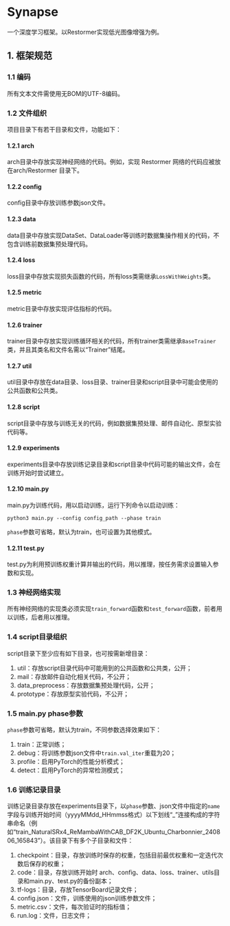 # Synapse
一个深度学习框架。以Restormer实现低光图像增强为例。

## 1. 框架规范
### 1.1 编码
所有文本文件需使用无BOM的UTF-8编码。

### 1.2 文件组织
项目目录下有若干目录和文件，功能如下：

#### 1.2.1 arch
arch目录中存放实现神经网络的代码。例如，实现 Restormer 网络的代码应被放在arch/Restormer 目录下。

#### 1.2.2 config
config目录中存放训练参数json文件。

#### 1.2.3 data
data目录中存放实现DataSet、DataLoader等训练时数据集操作相关的代码，不包含训练前数据集预处理代码。

#### 1.2.4 loss
loss目录中存放实现损失函数的代码，所有loss类需继承```LossWithWeights```类。

#### 1.2.5 metric
metric目录中存放实现评估指标的代码。

#### 1.2.6 trainer
trainer目录中存放实现训练循环相关的代码，所有trainer类需继承```BaseTrainer```类，并且其类名和文件名需以“Trainer”结尾。

#### 1.2.7 util
util目录中存放在data目录、loss目录、trainer目录和script目录中可能会使用的公共函数和公共类。

#### 1.2.8 script
script目录中存放与训练无关的代码，例如数据集预处理、邮件自动化、原型实验代码等。

#### 1.2.9 experiments
experiments目录中存放训练记录目录和script目录中代码可能的输出文件，会在训练开始时尝试建立。

#### 1.2.10 main.py
main.py为训练代码，用以启动训练，运行下列命令以启动训练：
```
python3 main.py --config config_path --phase train
```
```phase```参数可省略，默认为train，也可设置为其他模式。

#### 1.2.11 test.py
test.py为利用预训练权重计算并输出的代码，用以推理，按任务需求设置输入参数和实现。

### 1.3 神经网络实现
所有神经网络的实现类必须实现```train_forward```函数和```test_forward```函数，前者用以训练，后者用以推理。

### 1.4 script目录组织
script目录下至少应有如下目录，也可按需新增目录：
1. util：存放script目录代码中可能用到的公共函数和公共类，公开；
2. mail：存放邮件自动化相关代码，不公开；
3. data_preprocess：存放数据集预处理代码，公开；
4. prototype：存放原型实验代码，不公开；

### 1.5 main.py phase参数
```phase```参数可省略，默认为train，不同参数选择效果如下：
1. train：正常训练；
2. debug：将训练参数json文件中```train.val_iter```重载为20；
3. profile：启用PyTorch的性能分析模式；
4. detect：启用PyTorch的异常检测模式；

### 1.6 训练记录目录
训练记录目录存放在experiments目录下，以```phase```参数、json文件中指定的```name```字段与训练开始时间（yyyyMMdd_HHmmss格式）以下划线“_”连接构成的字符串命名（例如“train_NaturalSRx4_ReMambaWithCAB_DF2K_Ubuntu_Charbonnier_240806_165843”）。该目录下有多个子目录和文件：
1. checkpoint：目录，存放训练时保存的权重，包括目前最优权重和一定迭代次数后保存的权重；
2. code：目录，存放训练开始时 arch、config、data、loss、trainer、utils目录和main.py、test.py的备份副本；
3. tf-logs：目录，存放TensorBoard记录文件；
4. config.json：文件，训练使用的json训练参数文件；
5. metric.csv：文件，每次验证时的指标值；
6. run.log：文件，日志文件；
